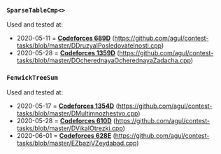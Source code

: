 ### `SparseTableCmp<>`
Used and tested at:
- 2020-05-11 = **[Codeforces 689D](https://codeforces.com/contest/689/problem/D)** (https://github.com/agul/contest-tasks/blob/master/DDruzyaIPosledovatelnosti.cpp)
- 2020-05-28 = **[Codeforces 1359D](https://codeforces.com/contest/1359/problem/D)** (https://github.com/agul/contest-tasks/blob/master/DOcherednayaOcherednayaZadacha.cpp)

### `FenwickTreeSum`
Used and tested at:
- 2020-05-17 = **[Codeforces 1354D](https://codeforces.com/contest/1354/problem/D)** (https://github.com/agul/contest-tasks/blob/master/DMultimnozhestvo.cpp)
- 2020-05-28 = **[Codeforces 610D](https://codeforces.com/contest/610/problem/D)** (https://github.com/agul/contest-tasks/blob/master/DVikaIOtrezki.cpp)
- 2020-06-01 = **[Codeforces 628E](https://codeforces.com/contest/628/problem/E)** (https://github.com/agul/contest-tasks/blob/master/EZbaziVZeydabad.cpp)
